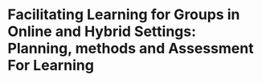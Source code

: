 # Facilitating Learning for Groups in Online and Hybrid Settings: Planning, methods and Assessment For Learning
